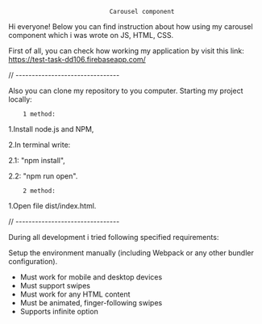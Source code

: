                                 Carousel component 

Hi everyone! Below you can find instruction about how using my carousel component which i was wrote on JS, HTML, CSS.

First of all, you can check how working my application by visit this link: https://test-task-dd106.firebaseapp.com/

// --------------------------------

Also you can clone my repository to you computer.
Starting my project locally: 

        1 method:

1.Install node.js and NPM,

2.In terminal write:

  2.1: "npm install",
    
  2.2: "npm run open".

        2 method:

1.Open file dist/index.html.


// --------------------------------

During all development i tried following specified requirements:

Setup the environment manually (including Webpack or any other bundler configuration).
* Must work for mobile and desktop devices
* Must support swipes
* Must work for any HTML content
* Must be animated, finger-following swipes
* Supports infinite option






